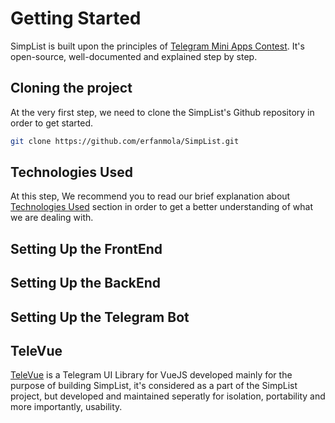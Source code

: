 # Getting Started

SimpList is built upon the principles of [Telegram Mini Apps Contest](https://t.me/contest/327). It's open-source, well-documented and explained step by step. 

## Cloning the project

At the very first step, we need to clone the SimpList's Github repository in order to get started.

```bash
git clone https://github.com/erfanmola/SimpList.git
```

## Technologies Used

At this step, We recommend you to read our brief explanation about [Technologies Used](/technologies-used) section in order to get a better understanding of what we are dealing with.

## Setting Up the FrontEnd

## Setting Up the BackEnd

## Setting Up the Telegram Bot

## TeleVue

[TeleVue](https://github.com/erfanmola/TeleVue) is a Telegram UI Library for VueJS developed mainly for the purpose of building SimpList, it's considered as a part of the SimpList project, but developed and maintained seperatly for isolation, portability and more importantly, usability.  